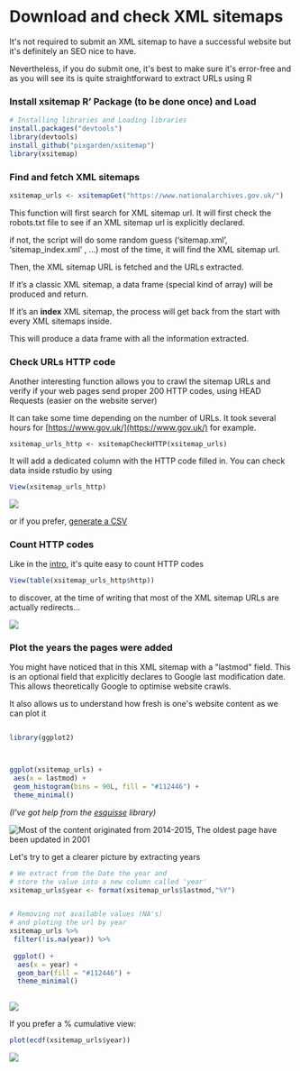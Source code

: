 # Download and check XML sitemaps

It's not required to submit an XML sitemap to have a successful website but it's definitely an SEO nice to have. 

Nevertheless, if you do submit one, it's best to make sure it's error-free and as you will see its is quite straightforward to extract URLs using R

### Install xsitemap R’ Package \(to be done once\) and Load

```r
# Installing libraries and Loading libraries
install.packages("devtools")
library(devtools)
install_github("pixgarden/xsitemap")
library(xsitemap)

```

### Find and fetch XML sitemaps

```r
xsitemap_urls <- xsitemapGet("https://www.nationalarchives.gov.uk/")
```

This function will first search for XML sitemap url. It will first check the robots.txt file to see if an XML sitemap url is explicitly declared.

if not, the script will do some random guess \(‘sitemap.xml’, ‘sitemap\_index.xml’ , …\) most of the time, it will find the XML sitemap url.

Then, the XML sitemap URL is fetched and the URLs extracted.

If it’s a classic XML sitemap, a data frame \(special kind of array\) will be produced and return.

If it’s an **index** XML sitemap, the process will get back from the start with every XML sitemaps inside.

This will produce a data frame with all the information extracted. 

### Check URLs HTTP code

Another interesting function allows you to crawl the sitemap URLs and verify if your web pages send proper 200 HTTP codes, using HEAD Requests \(easier on the website server\)

It can take some time depending on the number of URLs. It took several hours for [https://www.gov.uk/](https://www.gov.uk/) for example.

```text
xsitemap_urls_http <- xsitemapCheckHTTP(xsitemap_urls)
```

It will add a dedicated column with the HTTP code filled in. You can check data inside rstudio by using 

```r
View(xsitemap_urls_http)
```

![](../.gitbook/assets/screenshot-2021-05-23-at-11.31.10-am.png)

or if you prefer, [generate a CSV](../export-data/send-and-read-seo-data-to-excel.md#export-your-data-into-a-csv) 

### Count HTTP codes

Like in the [intro](../r-intro.md#the-power-of-r-whats-different-about-it), it's quite easy to count HTTP codes

```r
View(table(xsitemap_urls_http$http))
```

to discover, at the time of writing that most of the XML sitemap URLs are actually redirects...

![](../.gitbook/assets/screenshot-2021-05-23-at-11.33.03-am.png)

### Plot the years the pages were added

You might have noticed that in this XML sitemap with a "lastmod" field. This is an optional field that explicitly declares to Google last modification date. This allows theoretically Google to optimise website crawls.

It also allows us to understand how fresh is one's website content as we can plot it

```r
library(ggplot2)


ggplot(xsitemap_urls) +
 aes(x = lastmod) +
 geom_histogram(bins = 90L, fill = "#112446") +
 theme_minimal()
```

_\(I've got help from the_ [_esquisse_](../data-viz/using-esquisse-package-x.md) _library\)_

![Most of the content originated from 2014-2015, The oldest page have been updated in 2001](../.gitbook/assets/screenshot-2021-07-25-at-12.19.55-pm.png)

Let's try to get a clearer picture by extracting years

```r
# We extract from the Date the year and
# store the value into a new column called 'year'
xsitemap_urls$year <- format(xsitemap_urls$lastmod,"%Y")


# Removing not available values (NA's)
# and ploting the url by year
xsitemap_urls %>%
 filter(!is.na(year)) %>%
  ggplot() +
  aes(x = year) +
  geom_bar(fill = "#112446") +
  theme_minimal()
  
```

![](../.gitbook/assets/screenshot-2021-07-25-at-12.35.03-pm.png)

If you prefer a % cumulative view:

```r
plot(ecdf(xsitemap_urls$year))
```

![](../.gitbook/assets/rplot%20%283%29.png)

